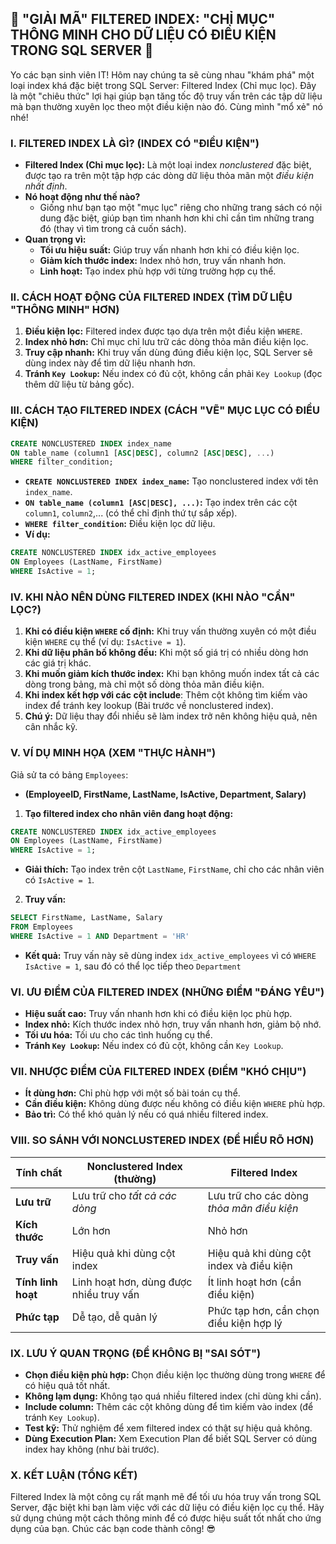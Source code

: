 ## **🚀 "GIẢI MÃ" FILTERED INDEX: "CHỈ MỤC" THÔNG MINH CHO DỮ LIỆU CÓ ĐIỀU KIỆN TRONG SQL SERVER 🚀**

Yo các bạn sinh viên IT! Hôm nay chúng ta sẽ cùng nhau "khám phá" một loại index khá đặc biệt trong SQL Server: Filtered Index (Chỉ mục lọc). Đây là một "chiêu thức" lợi hại giúp bạn tăng tốc độ truy vấn trên các tập dữ liệu mà bạn thường xuyên lọc theo một điều kiện nào đó. Cùng mình "mổ xẻ" nó nhé!

### **I. FILTERED INDEX LÀ GÌ? (INDEX CÓ "ĐIỀU KIỆN")**

-   **Filtered Index (Chỉ mục lọc):** Là một loại index _nonclustered_ đặc biệt, được tạo ra trên một tập hợp các dòng dữ liệu thỏa mãn một _điều kiện nhất định_.
-   **Nó hoạt động như thế nào?**
    -   Giống như bạn tạo một "mục lục" riêng cho những trang sách có nội dung đặc biệt, giúp bạn tìm nhanh hơn khi chỉ cần tìm những trang đó (thay vì tìm trong cả cuốn sách).
-   **Quan trọng vì:**
    -   **Tối ưu hiệu suất:** Giúp truy vấn nhanh hơn khi có điều kiện lọc.
    -   **Giảm kích thước index:** Index nhỏ hơn, truy vấn nhanh hơn.
    -   **Linh hoạt:** Tạo index phù hợp với từng trường hợp cụ thể.

### **II. CÁCH HOẠT ĐỘNG CỦA FILTERED INDEX (TÌM DỮ LIỆU "THÔNG MINH" HƠN)**

1.  **Điều kiện lọc:** Filtered index được tạo dựa trên một điều kiện `WHERE`.
2.  **Index nhỏ hơn:** Chỉ mục chỉ lưu trữ các dòng thỏa mãn điều kiện lọc.
3.  **Truy cập nhanh:** Khi truy vấn dùng đúng điều kiện lọc, SQL Server sẽ dùng index này để tìm dữ liệu nhanh hơn.
4.  **Tránh `Key Lookup`:** Nếu index có đủ cột, không cần phải `Key Lookup` (đọc thêm dữ liệu từ bảng gốc).

### **III. CÁCH TẠO FILTERED INDEX (CÁCH "VẼ" MỤC LỤC CÓ ĐIỀU KIỆN)**

```sql
CREATE NONCLUSTERED INDEX index_name
ON table_name (column1 [ASC|DESC], column2 [ASC|DESC], ...)
WHERE filter_condition;
```

-   **`CREATE NONCLUSTERED INDEX index_name`:** Tạo nonclustered index với tên `index_name`.
-   **`ON table_name (column1 [ASC|DESC], ...)`:** Tạo index trên các cột `column1`, `column2`,... (có thể chỉ định thứ tự sắp xếp).
-   **`WHERE filter_condition`:** Điều kiện lọc dữ liệu.
-   **Ví dụ:**

```sql
CREATE NONCLUSTERED INDEX idx_active_employees
ON Employees (LastName, FirstName)
WHERE IsActive = 1;
```

### **IV. KHI NÀO NÊN DÙNG FILTERED INDEX (KHI NÀO "CẦN" LỌC?)**

1.  **Khi có điều kiện `WHERE` cố định:** Khi truy vấn thường xuyên có một điều kiện `WHERE` cụ thể (ví dụ: `IsActive = 1`).
2.  **Khi dữ liệu phân bố không đều:** Khi một số giá trị có nhiều dòng hơn các giá trị khác.
3.  **Khi muốn giảm kích thước index:** Khi bạn không muốn index tất cả các dòng trong bảng, mà chỉ một số dòng thỏa mãn điều kiện.
4.  **Khi index kết hợp với các cột include**: Thêm cột không tìm kiếm vào index để tránh key lookup (Bài trước về nonclustered index).
5.  **Chú ý:** Dữ liệu thay đổi nhiều sẽ làm index trở nên không hiệu quả, nên cân nhắc kỹ.

### **V. VÍ DỤ MINH HỌA (XEM "THỰC HÀNH")**

Giả sử ta có bảng `Employees`:

-   **(EmployeeID, FirstName, LastName, IsActive, Department, Salary)**

1.  **Tạo filtered index cho nhân viên đang hoạt động:**

```sql
CREATE NONCLUSTERED INDEX idx_active_employees
ON Employees (LastName, FirstName)
WHERE IsActive = 1;
```

-   **Giải thích:** Tạo index trên cột `LastName`, `FirstName`, chỉ cho các nhân viên có `IsActive = 1`.

2.  **Truy vấn:**

```sql
SELECT FirstName, LastName, Salary
FROM Employees
WHERE IsActive = 1 AND Department = 'HR'
```

-   **Kết quả:** Truy vấn này sẽ dùng index `idx_active_employees` vì có `WHERE IsActive = 1`, sau đó có thể lọc tiếp theo `Department`

### **VI. ƯU ĐIỂM CỦA FILTERED INDEX (NHỮNG ĐIỂM "ĐÁNG YÊU")**

-   **Hiệu suất cao:** Truy vấn nhanh hơn khi có điều kiện lọc phù hợp.
-   **Index nhỏ:** Kích thước index nhỏ hơn, truy vấn nhanh hơn, giảm bộ nhớ.
-   **Tối ưu hóa:** Tối ưu cho các tình huống cụ thể.
-   **Tránh `Key Lookup`:** Nếu index có đủ cột, không cần `Key Lookup`.

### **VII. NHƯỢC ĐIỂM CỦA FILTERED INDEX (ĐIỂM "KHÓ CHỊU")**

-   **Ít dùng hơn:** Chỉ phù hợp với một số bài toán cụ thể.
-   **Cần điều kiện:** Không dùng được nếu không có điều kiện `WHERE` phù hợp.
-   **Bảo trì:** Có thể khó quản lý nếu có quá nhiều filtered index.

### **VIII. SO SÁNH VỚI NONCLUSTERED INDEX (ĐỂ HIỂU RÕ HƠN)**

| Tính chất          | Nonclustered Index (thường)             | Filtered Index                            |
| ------------------ | --------------------------------------- | ----------------------------------------- |
| **Lưu trữ**        | Lưu trữ cho _tất cả các dòng_           | Lưu trữ cho các dòng _thỏa mãn điều kiện_ |
| **Kích thước**     | Lớn hơn                                 | Nhỏ hơn                                   |
| **Truy vấn**       | Hiệu quả khi dùng cột index             | Hiệu quả khi dùng cột index và điều kiện  |
| **Tính linh hoạt** | Linh hoạt hơn, dùng được nhiều truy vấn | Ít linh hoạt hơn (cần điều kiện)          |
| **Phức tạp**       | Dễ tạo, dễ quản lý                      | Phức tạp hơn, cần chọn điều kiện hợp lý   |

### **IX. LƯU Ý QUAN TRỌNG (ĐỂ KHÔNG BỊ "SAI SÓT")**

-   **Chọn điều kiện phù hợp:** Chọn điều kiện lọc thường dùng trong `WHERE` để có hiệu quả tốt nhất.
-   **Không lạm dụng:** Không tạo quá nhiều filtered index (chỉ dùng khi cần).
-   **Include column:** Thêm các cột không dùng để tìm kiếm vào index (để tránh `Key Lookup`).
-   **Test kỹ:** Thử nghiệm để xem filtered index có thật sự hiệu quả không.
-   **Dùng Execution Plan:** Xem Execution Plan để biết SQL Server có dùng index hay không (như bài trước).

### **X. KẾT LUẬN (TỔNG KẾT)**

Filtered Index là một công cụ rất mạnh mẽ để tối ưu hóa truy vấn trong SQL Server, đặc biệt khi bạn làm việc với các dữ liệu có điều kiện lọc cụ thể. Hãy sử dụng chúng một cách thông minh để có được hiệu suất tốt nhất cho ứng dụng của bạn. Chúc các bạn code thành công! 😎
